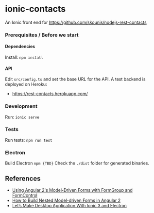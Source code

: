 # ionic-contacts
An Ionic front end for https://github.com/skounis/nodejs-rest-contacts

### Prerequisites / Before we start
#### Dependencies
Install: `npm install`

#### API
Edit `src/config.ts` and set the base URL for the API.
A test backend is deployed on Heroku:

- https://rest-contacts.herokuapp.com/

####

### Development
Run: `ionic serve`

### Tests
Run tests: `npm run test`

### Electron
Build Electron `npm {TBD}`
Check the `./dist` folder for generated binaries.

## References
- [Using Angular 2's Model-Driven Forms with FormGroup and FormControl](https://scotch.io/tutorials/using-angular-2s-model-driven-forms-with-formgroup-and-formcontrol)
- [How to Build Nested Model-driven Forms in Angular 2](https://scotch.io/tutorials/how-to-build-nested-model-driven-forms-in-angular-2)
- [Let’s Make Desktop Application With Ionic 3 and Electron](https://medium.com/@LohaniDamodar/lets-make-desktop-application-with-ionic-3-and-electron-44316f82901d)
